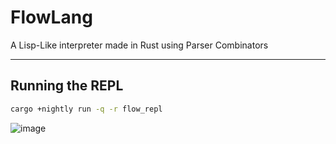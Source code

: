 # FlowLang
A Lisp-Like interpreter made in Rust using Parser Combinators

------
## Running the REPL

```sh
cargo +nightly run -q -r flow_repl
```

![image](https://user-images.githubusercontent.com/7469145/210090393-c1950b28-1162-4f7b-9c49-c3d4489873bd.png)

